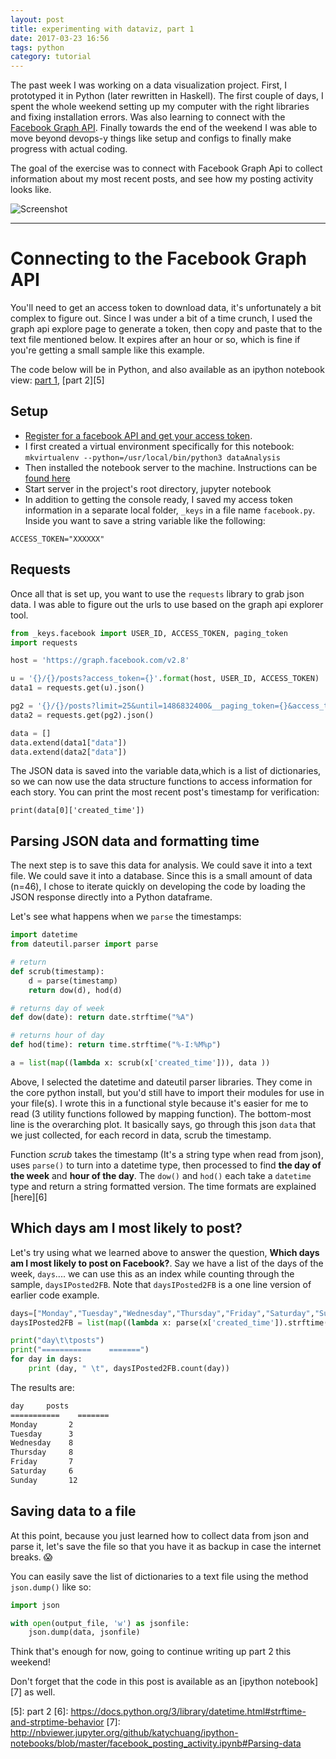 ```yaml
---
layout: post
title: experimenting with dataviz, part 1
date: 2017-03-23 16:56
tags: python
category: tutorial
---
```


The past week I was working on a data visualization project. First, I prototyped it in Python (later rewritten in Haskell). The first couple of days, I spent the whole weekend setting up my computer with the right libraries and fixing installation errors. Was also learning to connect with the [Facebook Graph API][1]. Finally towards the end of the weekend I was able to move beyond devops-y things like setup and configs to finally make progress with actual coding.

The goal of the exercise was to connect with Facebook Graph Api to collect information about my most recent posts, and see how my posting activity looks like.



![Screenshot](https://c1.staticflickr.com/3/2944/32815168073_c2b39b1eef_c.jpg)

---

# Connecting to the Facebook Graph API

You'll need to get an access token to download data, it's unfortunately a bit complex to figure out. Since I was under a bit of a time crunch, I used the graph api explore page to generate a token, then copy and paste that to the text file mentioned below. It expires after an hour or so, which is fine if you're getting a small sample like this example.

The code below will be in Python, and also available as an ipython notebook view: [part 1][4], [part 2][5]

## Setup

- [Register for a facebook API and get your access token][2].
- I first created a virtual environment specifically for this notebook: `mkvirtualenv --python=/usr/local/bin/python3 dataAnalysis`
- Then installed the notebook server to the machine. Instructions can be [found here][3]
- Start server in the project's root directory, jupyter notebook
- In addition to getting the console ready, I saved my access token information in a separate local folder, `_keys` in a file name `facebook.py`. Inside you want to save a string variable like the following:

`ACCESS_TOKEN="XXXXXX"`

## Requests

Once all that is set up, you want to use the `requests` library to grab json data. I was able to figure out the urls to use based on the graph api explorer tool.

```python
from _keys.facebook import USER_ID, ACCESS_TOKEN, paging_token
import requests

host = 'https://graph.facebook.com/v2.8'

u = '{}/{}/posts?access_token={}'.format(host, USER_ID, ACCESS_TOKEN)
data1 = requests.get(u).json()

pg2 = '{}/{}/posts?limit=25&until=1486832400&__paging_token={}&access_token={}'.format(host, USER_ID, paging_token, ACCESS_TOKEN)
data2 = requests.get(pg2).json()

data = []
data.extend(data1["data"])
data.extend(data2["data"])
```

The JSON data is saved into the variable data,which is a list of dictionaries, so we can now use the data structure functions to access information for each story. You can print the most recent post's timestamp for verification:

`print(data[0]['created_time'])`

## Parsing JSON data and formatting time

The next step is to save this data for analysis. We could save it into a text file. We could save it into a database. Since this is a small amount of data (n=46), I chose to iterate quickly on developing the code by loading the JSON response directly into a Python dataframe.

Let's see what happens when we `parse` the timestamps:

```python
import datetime
from dateutil.parser import parse

# return 
def scrub(timestamp):
    d = parse(timestamp)
    return dow(d), hod(d)

# returns day of week
def dow(date): return date.strftime("%A")

# returns hour of day
def hod(time): return time.strftime("%-I:%M%p")

a = list(map((lambda x: scrub(x['created_time'])), data ))
```

Above, I selected the datetime and dateutil parser libraries. They come in the core python install, but you'd still have to import their modules for use in your file(s). I wrote this in a functional style because it's easier for me to read (3 utility functions followed by mapping function). The bottom-most line is the overarching plot. It basically says, go through this json `data` that we just collected, for each record in data, scrub the timestamp.

Function *scrub* takes the timestamp (It's a string type when read from json), uses `parse()` to turn into a datetime type, then processed to find **the day of the week** and **hour of the day**. The `dow()` and `hod()` each take a `datetime` type and return a string formatted version. The time formats are explained [here][6]

## Which days am I most likely to post?

Let's try using what we learned above to answer the question, **Which days am I most likely to post on Facebook?**. Say we have a list of the days of the week, `days`.... we can use this as an index while counting through the sample, `daysIPosted2FB`. Note that `daysIPosted2FB` is a one line version of earlier code example.

```python
days=["Monday","Tuesday","Wednesday","Thursday","Friday","Saturday","Sunday"]
daysIPosted2FB = list(map((lambda x: parse(x['created_time']).strftime("%A")), data ))

print("day\t\tposts")
print("===========    =======")
for day in days:
    print (day, " \t", daysIPosted2FB.count(day))
```

The results are:

```txt
day		posts
===========    =======
Monday  	 2
Tuesday  	 3
Wednesday  	 8
Thursday  	 8
Friday  	 7
Saturday  	 6
Sunday  	 12
```

## Saving data to a file

At this point, because you just learned how to collect data from json and parse it, let's save the file so that you have it as backup in case the internet breaks. :scream:

You can easily save the list of dictionaries to a text file using the method `json.dump()` like so:

```python
import json

with open(output_file, 'w') as jsonfile:
    json.dump(data, jsonfile)
```

Think that's enough for now, going to continue writing up part 2 this weekend!

Don't forget that the code in this post is available as an [ipython notebook][7] as well. 


[1]: https://developers.facebook.com/docs/graph-api
[2]: https://developers.facebook.com/
[3]: http://jupyter.org/install.html
[4]: http://nbviewer.jupyter.org/github/katychuang/ipython-notebooks/blob/master/facebook_posting_activity.ipynb#Connecting-to-Facebook-API
[5]: part 2
[6]: https://docs.python.org/3/library/datetime.html#strftime-and-strptime-behavior
[7]: http://nbviewer.jupyter.org/github/katychuang/ipython-notebooks/blob/master/facebook_posting_activity.ipynb#Parsing-data
